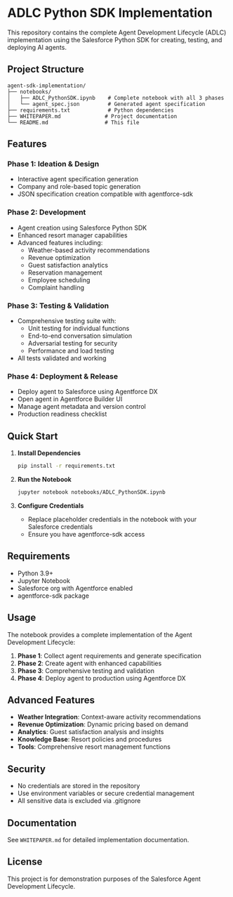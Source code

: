 # ADLC Python SDK Implementation

This repository contains the complete Agent Development Lifecycle (ADLC) implementation using the Salesforce Python SDK for creating, testing, and deploying AI agents.

## Project Structure

```
agent-sdk-implementation/
├── notebooks/
│   ├── ADLC_PythonSDK.ipynb    # Complete notebook with all 3 phases
│   └── agent_spec.json         # Generated agent specification
├── requirements.txt            # Python dependencies
├── WHITEPAPER.md              # Project documentation
└── README.md                  # This file
```

## Features

### Phase 1: Ideation & Design
- Interactive agent specification generation
- Company and role-based topic generation
- JSON specification creation compatible with agentforce-sdk

### Phase 2: Development
- Agent creation using Salesforce Python SDK
- Enhanced resort manager capabilities
- Advanced features including:
  - Weather-based activity recommendations
  - Revenue optimization
  - Guest satisfaction analytics
  - Reservation management
  - Employee scheduling
  - Complaint handling

### Phase 3: Testing & Validation
- Comprehensive testing suite with:
  - Unit testing for individual functions
  - End-to-end conversation simulation
  - Adversarial testing for security
  - Performance and load testing
- All tests validated and working

### Phase 4: Deployment & Release
- Deploy agent to Salesforce using Agentforce DX
- Open agent in Agentforce Builder UI
- Manage agent metadata and version control
- Production readiness checklist

## Quick Start

1. **Install Dependencies**
   ```bash
   pip install -r requirements.txt
   ```

2. **Run the Notebook**
   ```bash
   jupyter notebook notebooks/ADLC_PythonSDK.ipynb
   ```

3. **Configure Credentials**
   - Replace placeholder credentials in the notebook with your Salesforce credentials
   - Ensure you have agentforce-sdk access

## Requirements

- Python 3.9+
- Jupyter Notebook
- Salesforce org with Agentforce enabled
- agentforce-sdk package

## Usage

The notebook provides a complete implementation of the Agent Development Lifecycle:

1. **Phase 1**: Collect agent requirements and generate specification
2. **Phase 2**: Create agent with enhanced capabilities
3. **Phase 3**: Comprehensive testing and validation
4. **Phase 4**: Deploy agent to production using Agentforce DX

## Advanced Features

- **Weather Integration**: Context-aware activity recommendations
- **Revenue Optimization**: Dynamic pricing based on demand
- **Analytics**: Guest satisfaction analysis and insights
- **Knowledge Base**: Resort policies and procedures
- **Tools**: Comprehensive resort management functions

## Security

- No credentials are stored in the repository
- Use environment variables or secure credential management
- All sensitive data is excluded via .gitignore

## Documentation

See `WHITEPAPER.md` for detailed implementation documentation.

## License

This project is for demonstration purposes of the Salesforce Agent Development Lifecycle.